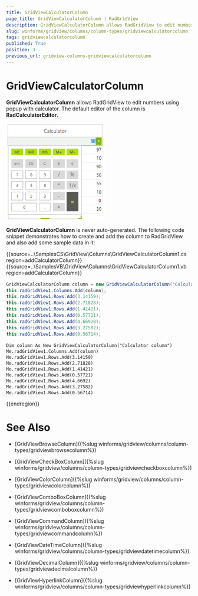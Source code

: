 ```yaml
---
title: GridViewCalculatorColumn
page_title: GridViewCalculatorColumn | RadGridView
description: GridViewCalculatorColumn allows RadGridView to edit numbers using popup with calculator.
slug: winforms/gridview/columns/column-types/gridviewcalculatorcolumn
tags: gridviewcalculatorcolumn
published: True
position: 3
previous_url: gridview-columns-gridviewcalculatorcolumn
---
```


# GridViewCalculatorColumn

__GridViewCalculatorColumn__ allows RadGridView to edit numbers using popup with calculator. The default editor of the column is __RadCalculatorEditor__.

![gridview-columns-gridviewcalculatorcolumn 001](images/gridview-columns-gridviewcalculatorcolumn001.png)

__GridViewCalculatorColumn__ is never auto-generated. The following code snippet demonstrates how to create and add the column to RadGridView and also add some sample data in it:

{{source=..\SamplesCS\GridView\Columns\GridViewCalculatorColumn1.cs region=addCalculatorColumn}} 
{{source=..\SamplesVB\GridView\Columns\GridViewCalculatorColumn1.vb region=addCalculatorColumn}} 

````C#
GridViewCalculatorColumn column = new GridViewCalculatorColumn("Calculator column");
this.radGridView1.Columns.Add(column);
this.radGridView1.Rows.Add(3.14159);
this.radGridView1.Rows.Add(2.71828);
this.radGridView1.Rows.Add(1.41421);
this.radGridView1.Rows.Add(0.57721);
this.radGridView1.Rows.Add(4.66920);
this.radGridView1.Rows.Add(3.27582);
this.radGridView1.Rows.Add(0.56714);

````
````VB.NET
Dim column As New GridViewCalculatorColumn("Calculator column")
Me.radGridView1.Columns.Add(column)
Me.radGridView1.Rows.Add(3.14159)
Me.radGridView1.Rows.Add(2.71828)
Me.radGridView1.Rows.Add(1.41421)
Me.radGridView1.Rows.Add(0.57721)
Me.radGridView1.Rows.Add(4.6692)
Me.radGridView1.Rows.Add(3.27582)
Me.radGridView1.Rows.Add(0.56714)

````

{{endregion}} 



# See Also
* [GridViewBrowseColumn]({%slug winforms/gridview/columns/column-types/gridviewbrowsecolumn%})

* [GridViewCheckBoxColumn]({%slug winforms/gridview/columns/column-types/gridviewcheckboxcolumn%})

* [GridViewColorColumn]({%slug winforms/gridview/columns/column-types/gridviewcolorcolumn%})

* [GridViewComboBoxColumn]({%slug winforms/gridview/columns/column-types/gridviewcomboboxcolumn%})

* [GridViewCommandColumn]({%slug winforms/gridview/columns/column-types/gridviewcommandcolumn%})

* [GridViewDateTimeColumn]({%slug winforms/gridview/columns/column-types/gridviewdatetimecolumn%})

* [GridViewDecimalColumn]({%slug winforms/gridview/columns/column-types/gridviewdecimalcolumn%})

* [GridViewHyperlinkColumn]({%slug winforms/gridview/columns/column-types/gridviewhyperlinkcolumn%})

